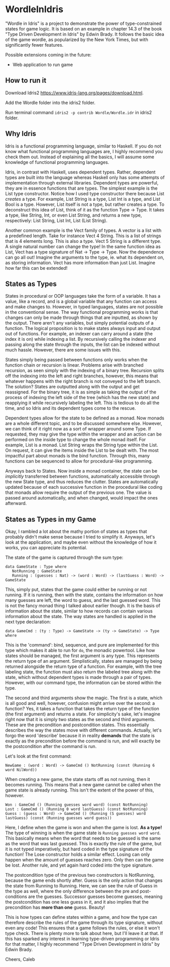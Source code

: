 # WordleInIdris

"Wordle in Idris" is a project to demonstrate the power of type-constrained states for game logic. It is based on an example in chapter 14.3 of the book "Type Driven Development in Idris" by Edwin Brady. It follows the basic idea of the game wordle, as popularized by the New York Times, but with significantly fewer features. 

Possible extensions coming in the future:
- Web application to run game


## How to run it

Download Idris2 https://www.idris-lang.org/pages/download.html.

Add the Wordle folder into the idris2 folder. 

Run terminal command ```idris2 -p contrib Wordle/Wordle.idr``` in idris2 folder.

## Why Idris

Idris is a functional programming language, similar to Haskell. If you do not know what functional programming languages are, I highly recommend you check them out. Instead of explaining all the basics, I will assume some knowledge of functional programming languages. 

Idris, in contrast with Haskell, uses dependent types. Rather, dependent types are built into the language whereas Haskell only has some attempts of implementation through external libraries. Dependent types are powerful, they are in essence functions that are types. The simplest example is the List type constructor. Notice how I used type constructor there because List *creates* a type. For example, List String is a type, List Int is a type, and List Bool is a type. However, List itself is not a type, but rather creates a type. To deconstruct this idea of List, think of it as the function Type -> Type. It takes a type, like String, Int, or even List String, and returns a new type, respectively: List String, List Int, List (List String). 

Another common example is the Vect family of types. A vector is a list with a predefined length. Take for instance Vect 4 String. This is a list of strings that is 4 elements long. This is also a type. Vect 5 String is a different type. A single natural number can change the type! In the same function idea as List, Vect has a type signature of Nat -> Type -> Type. Now the dependence can go all out! Imagine the arguments to the type, ie. what its dependent on, as storing information. Vect has more information than just List. Imagine how far this can be extended!

## States as Types

States in procedural or OOP languages take the form of a variable. It has a value, like a record, and is a global variable that any function can access and make changes to. However, in typed languages, states are not possible in the conventional sense. The way functional programming works is that changes can only be made through things that are inputted, as shown by the output. There aren't any variables, but simply potential outputs of a function. The logical proposition is to make states always input and output out of functions. For example, an indexer can carry around a state (the index it is on) while indexing a list. By recursively calling the indexer and passing along the state through the inputs, the list can be indexed without much hassle. However, there are some issues with this.

States simply being passed between functions only works when the function chain or recursion is linear. Problems arise with branched recursion, as seen simply with the indexing of a binary tree. Recursion splits off the indexing into the left and right branches, however, this means that whatever happens with the right branch is not conveyed to the left branch. The solution? States are outputted along with the output and get reassigned. For the binary tree, it is as simple as taking the output of the process of indexing the left side of the tree (which has the new state) and reapplying it while recursively labeling the left. This is tedious to do all the time, and so Idris and its dependent types come to the rescue.

Dependent types allow for the state to be defined as a monad. Now monads are a whole different topic, and to be discussed somewhere else. However, we can think of it right now as a sort of wrapper around some Type. If requested, they may give the type within the wrapper and an action can be performed on the inside type to change the whole monad itself. For example, List is a monad. List String wraps the String type within the List. On request, it can give the items inside the List to be dealt with. The most impactful part about monads is the bind function. Through this, many functions can be sequenced to allow for procedural-like programming. 

Anyways back to States. Now inside a monad container, the state can be *implicitly* transferred between functions, automatically accessible through the new State type, and thus reduces the clutter. States are automatically updated because of each successive function in the procedural like coding that monads allow require the output of the previous one. The value is passed around automatically, and when changed, would impact the ones afterward.

## States as Types in my Game

Okay, I rambled a lot about the mathy portion of states as types that probably didn't make sense because I tried to simplify it. Anyways, let's look at the application, and maybe even without the knowledge of how it works, you can appreciate its potential.

The state of the game is captured through the sum type: 
```
data GameState : Type where
   NotRunning : GameState
   Running : (guesses : Nat) -> (word : Word) -> (lastGuess : Word) -> GameState
 ```

This, simply put, states that the game could either be running or not running. If it is running, then with the state, contains the information on how many guesses are left, the word to guess, and the last guessed word. This is not the fancy monad thing I talked about earlier though. It is the basis of information about the state, similar to how records can contain various information about the state. The way states are handled is applied in the next type declaration:

```
data GameCmd : (ty : Type) -> GameState -> (ty -> GameState) -> Type where
```
This is the 'command': bind, sequence, and pure are implemented for this type which makes it able to run for ```do```, the monadic powertool. Like how states should be managed, the first argument is any type. This represents the return type of an argument. Simplistically, states are managed by being returned alongside the return type of a function. For example, with the tree labeling state, the function must also return the labeled tree along with the state, which without dependent types is made through a pair of types. However, with our command type, the information can be stored within the type.

The second and third arguments show the magic. The first is a state, which is all good and well, however, confusion might arrive over the second: a function? Yes, it takes a function that takes the return type of the function (the first argument) and returns a state. For simplicity's sake, let's imagine right now that it is simply two states as the second and third arguments. These are the precondition and postcondition states. This essentially describes the way the states move with different commands. Actually, let's forgo the word 'describe' because it in reality **demands** that the state is exactly as the precondition before the command is run, and will exactly be the postcondition after the command is run. 

Let's look at the first command:
```
NewGame : (word : Word) -> GameCmd () NotRunning (const (Running 6 word NilWord))
```
When creating a new game, the state starts off as not running, then it becomes running. This means that a new game cannot be called when the game state is already running. This isn't the extent of the power of this, however.

```
Won : GameCmd () (Running guesses word word) (const NotRunning)
Lost : GameCmd () (Running 0 word lastGuess) (const NotRunning)
Guess : (guess : Word) -> GameCmd () (Running (S guesses) word lastGuess) (const (Running guesses word guess))
```
Here, I define when the game is won and when the game is lost. **As a type!** The type of winning is when the game state is ```Running guesses word word```. This basically means when the word that needs to be guessed is the same as the word that was last guessed. This is exactly the rule of the game, but it is not typed imperatively, but hard coded in the type signature of the function! The Lose constructor holds a similar effect. Losing can only happen when the amount of guesses reaches zero. Only then can the game be lost. Another rule, and yet again hard coded into the type signature. 

The postcondition type of the previous two constructors is NotRunning, because the game ends shortly after. Guess is the only action that changes the state from Running to Running. Here, we can see the rule of Guess in the type as well, where the only difference between the pre and post-conditions are the guesses. Successor guesses become guesses, meaning the postcondition has one less guess in it, and it also implies that the precondition has **more than one** guess. Beauty!

This is how types can define states within a game, and how the type can therefore describe the rules of the game through its type signature, without even any code! This ensures that a game follows the rules, or else it won't type check. There is plenty more to talk about here, but I'll leave it at that. If this has sparked any interest in learning type-driven programming or Idris for that matter, I highly recommend "Type Driven Development in Idris" by Edwin Brady.

Cheers,
Caleb







